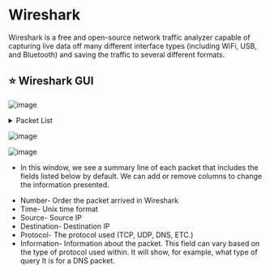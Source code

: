 # Wireshark
Wireshark is a free and open-source network traffic analyzer capable of capturing live data off many different interface types (including WiFi, USB, and Bluetooth) and saving the traffic to several different formats.


## ⭐ Wireshark GUI

![image](https://github.com/user-attachments/assets/998f1e48-64a3-4f9b-afeb-aa8f6c1151fc)

<details>
<summary>Packet List</summary>
- In this window, we see a summary line of each packet that includes the fields listed below by default. We can add or remove columns to change the information presented.
 + Number- Order the packet arrived in Wireshark
 + Time- Unix time format
 + Source- Source IP
 + Destination- Destination IP
 + Protocol- The protocol used (TCP, UDP, DNS, ETC.)
 + Information- Information about the packet. This field can vary based on the type of protocol used within. It will show, for example, what type of query It is for a DNS packet.
</details>

![image](https://github.com/user-attachments/assets/2feca1d7-a9cf-4c69-88c1-c1b5bbb4d73e)

![image](https://github.com/user-attachments/assets/c17fae9b-39b3-4482-8a1d-ac0f72e7ed14)



* In this window, we see a summary line of each packet that includes the fields listed below by default. We can add or remove columns to change the information presented.
 + Number- Order the packet arrived in Wireshark
 + Time- Unix time format
 + Source- Source IP
 + Destination- Destination IP
 + Protocol- The protocol used (TCP, UDP, DNS, ETC.)
 + Information- Information about the packet. This field can vary based on the type of protocol used within. It will show, for example, what type of query It is for a DNS packet.

